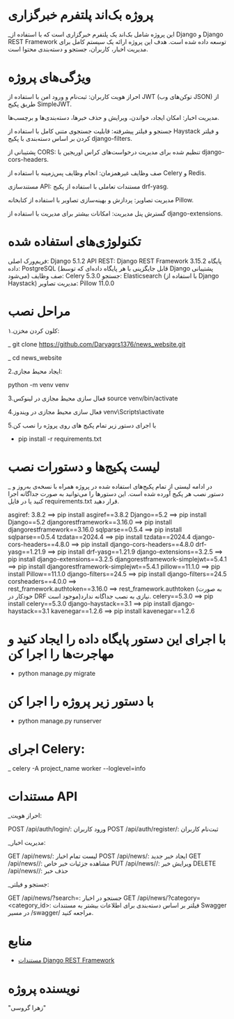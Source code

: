# پروژه بک‌اند پلتفرم خبرگزاری


_این پروژه شامل بک‌اند یک پلتفرم خبرگزاری است که با استفاده از Django و Django REST Framework توسعه داده شده است. هدف این پروژه ارائه یک سیستم کامل برای مدیریت اخبار، کاربران، جستجو و دسته‌بندی محتوا است.


# ویژگی‌های پروژه

احراز هویت کاربران:
ثبت‌نام و ورود امن با استفاده از JWT (توکن‌های وب JSON) از طریق پکیج SimpleJWT.

مدیریت اخبار:
امکان ایجاد، خواندن، ویرایش و حذف خبرها، دسته‌بندی‌ها و برچسب‌ها.

جستجو و فیلتر پیشرفته:
قابلیت جستجوی متنی کامل با استفاده از Haystack و فیلتر کردن بر اساس دسته‌بندی با پکیج django-filters.

پشتیبانی از CORS:
تنظیم شده برای مدیریت درخواست‌های کراس اوریجین با django-cors-headers.

صف وظایف غیرهمزمان:
انجام وظایف پس‌زمینه با استفاده از Celery و Redis.

مستندسازی API:
مستندات تعاملی با استفاده از پکیج drf-yasg.

مدیریت تصاویر:
پردازش و بهینه‌سازی تصاویر با استفاده از کتابخانه Pillow.

گسترش پنل مدیریت:
امکانات بیشتر برای مدیریت با استفاده از django-extensions.


# تکنولوژی‌های استفاده شده

فریم‌ورک اصلی: Django 5.1.2
API REST: Django REST Framework 3.15.2
پایگاه داده: PostgreSQL (قابل جایگزینی با هر پایگاه داده‌ای که توسط Django پشتیبانی می‌شود)
صف وظایف: Celery 5.3.0
جستجو: Elasticsearch (با استفاده از Django Haystack)
مدیریت تصاویر: Pillow 11.0.0

# مراحل نصب

۱.کلون کردن مخزن:

_ git clone https://github.com/Daryagrs1376/news_website.git

_ cd news_website

2.ایجاد محیط مجازی:

python -m venv venv

3.فعال سازی محیط مجازی در لینوکس
source venv/bin/activate  

4.فعال سازی محیط مجازی در ویندوز
venv\Scripts\activate

5.با اجرای دستور زیر تمام پکیج های روی پروژه را نصب کن
- pip install -r requirements.txt

# لیست پکیج‌ها و دستورات نصب
_ در ادامه لیستی از تمام پکیج‌های استفاده شده در پروژه همراه با نسخه‌ی به‌روز و دستور نصب هر پکیج آورده شده است. این دستورها را می‌توانید به صورت جداگانه اجرا کنید یا در فایل requirements.txt قرار دهید.

asgiref: 3.8.2  ==> pip install asgiref==3.8.2
Django==5.2  ==> pip install Django==5.2
djangorestframework==3.16.0  ==> pip install djangorestframework==3.16.0
sqlparse==0.5.4 ==> pip install sqlparse==0.5.4
tzdata==2024.4  ==> pip install tzdata==2024.4
django-cors-headers==4.8.0 ==> pip install django-cors-headers==4.8.0
drf-yasg==1.21.9 ==>  pip install drf-yasg==1.21.9
django-extensions==3.2.5 ==>  pip install django-extensions==3.2.5
djangorestframework-simplejwt==5.4.1 ==> pip install djangorestframework-simplejwt==5.4.1
pillow==11.1.0 ==>  pip install Pillow==11.1.0
django-filters==24.5 ==>  pip install django-filters==24.5
corsheaders==4.0.0 ==>  
rest_framework.authtoken==3.16.0 ==> rest_framework.authtoken (به صورت خودکار در DRF موجود است)نیازی به نصب جداگانه ندارد.
celery==5.3.0  ==>  pip install celery==5.3.0
django-haystack==3.1  ==>  pip install django-haystack==3.1
kavenegar==1.2.6  ==> pip install kavenegar==1.2.6

# با اجرای این دستور پایگاه داده را ایجاد کنید و مهاجرت‌ها را اجرا کن
- python manage.py migrate

# با دستور زیر پروژه را اجرا کن
- python manage.py runserver

# اجرای Celery:

_ celery -A project_name worker --loglevel=info

# مستندات API
_احراز هویت:

POST /api/auth/login/: ورود کاربران
POST /api/auth/register/: ثبت‌نام کاربران

_مدیریت اخبار:

GET /api/news/: لیست تمام اخبار
POST /api/news/: ایجاد خبر جدید
GET /api/news/<id>/: مشاهده جزئیات خبر خاص
PUT /api/news/<id>/: ویرایش خبر
DELETE /api/news/<id>/: حذف خبر

_جستجو و فیلتر:

GET /api/news/?search=<query>: جستجو در اخبار
GET /api/news/?category=<category_id>: فیلتر بر اساس دسته‌بندی
برای اطلاعات بیشتر به مستندات Swagger در مسیر /swagger/ مراجعه کنید.


# منابع
- [مستندات Django REST Framework](https://www.django-rest-framework.org/)


# نویسنده پروژه
"زهرا گروسی"
